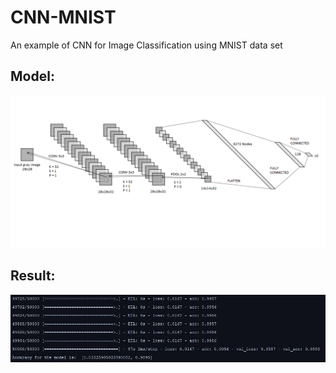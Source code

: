 # CNN-MNIST
An example of CNN for Image Classification using MNIST data set

## Model: 

<p align="center">
  <img src="Model.png">
</p>

## Result:

<p align="center">
  <img src="results.JPG">
</p>

